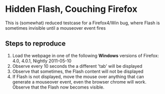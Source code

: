 # Hidden Flash, Couching Firefox

This is (somewhat) reduced testcase for a Firefox4/Win bug, where Flash is sometimes invisible until a mouseover event fires

## Steps to reproduce

1. Load the webpage in one of the following **Windows** versions of Firefox: 4.0, 4.0.1, Nightly 2011-05-10
2. Observe every 10 seconds the a different 'tab' will be displayed
3. Observe that sometimes, the Flash content will not be displayed
4. If Flash is not displayed, move the mouse over anything that can generate a mouseover event, even the browser chrome will work. Observe that the Flash now becomes visible.
	